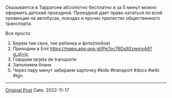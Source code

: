 Оказывается в Таррагоне абсолютно бесплатно и за 5 минут можно оформить детский проездной. Проездной дает право кататься по всей провинции на автобусах, поездах и прочих прелестях общественного транспорта.

Все просто:
1. Берем тие свое, тие ребенка и фото(любое)
2. Приходим в Emt
https://maps.app.goo.gl/Pe7oc76Ds92zwmxA8?g_st=ic
3. Говорим tarjeta de transporte
4. Заполняем бланк
5. Через пару минут забираем карточку #kids #transport #docs #wiki #tgn

---
[Original Post](https://t.me/lev2tarragona/599)
Date: 2022-11-17
